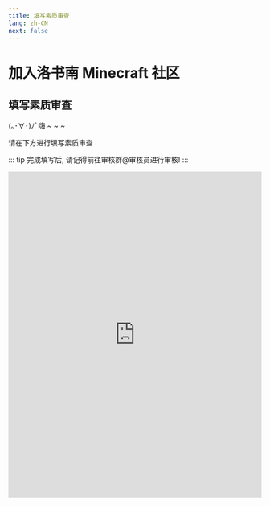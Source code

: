 ```yaml
---
title: 填写素质审查
lang: zh-CN
next: false
---
```


# 加入洛书南 Minecraft 社区

## 填写素质审查

(｡･∀･)ﾉﾞ嗨 ~ ~ ~

请在下方进行填写素质审查

::: tip
完成填写后, 请记得前往审核群@审核员进行审核!
:::

<iframe src="https://shimo.im/forms/8FkoRGfDMdwAyZKq/fill" frameborder="0" scrolling="yes" width="100%" height="650px"></iframe>
